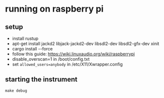 # running on raspberry pi

## setup

- install rustup
- apt-get install jackd2 libjack-jackd2-dev libsdl2-dev libsdl2-gfx-dev xinit
- cargo install --force
- follow this guide: https://wiki.linuxaudio.org/wiki/raspberrypi
- disable_overscan=1 in /boot/config.txt
- set `allowed_users=anybody` in /etc/X11/Xwrapper.config

## starting the instrument

`make debug`

